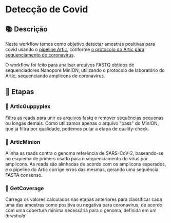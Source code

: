 # Detecção de Covid


## 📚 Descrição

Neste workflow temos como objetivo detectar amostras positivas para covid usando o [pipeline Artic](https://github.com/artic-network/fieldbioinformatics/), conforme [o protocolo do Artic para sequenciamento do coronavírus](https://artic.network/ncov-2019/ncov2019-bioinformatics-sop.html).

O workflow foi feito para analisar arquivos FASTQ obtidos de sequenciadores Nanopore MinION, utilizando o protocolo de laboratório do Artic, sequenciando amplicons de coronavírus.


## 🧰 Etapas

### 🧪 ArticGuppyplex

Filtra as reads para unir os arquivos fastq e remover sequências pequenas ou longas demais. Como utilizamos apenas o arquivo "pass" do MinION, que já filtra por qualidade, podemos pular a etapa de quality-check.

### 🧪 ArticMinion

Alinha as reads contra o genoma referência de SARS-CoV-2, baseando-se no esquema de primers usado para o sequenciamento do vírus por amplicons. As reads são alinhadas de acordo com os amplicons esperados, e o pipeline do Artic corrige erros das mesmas, gerando uma sequência FASTA consenso.

### 🧪 GetCoverage

Carrega os valores calculados nas etapas anteriores para classificar cada uma das amostras como positiva ou negativa para coronavírus, de acordo com uma cobertura mínima necessária para o genoma, definida em um _threshold_.
